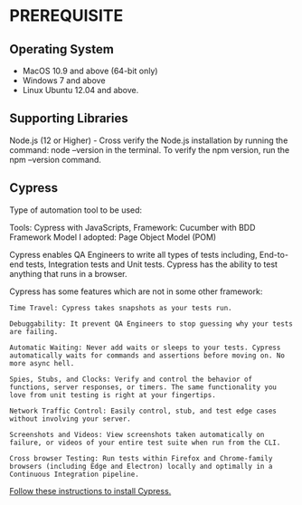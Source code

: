 # PREREQUISITE

## Operating System
* MacOS 10.9 and above (64-bit only)
* Windows 7 and above
* Linux Ubuntu 12.04 and above.

## Supporting Libraries

Node.js (12 or Higher) - Cross verify the Node.js installation by running the command: node –version in the terminal. To verify the npm version, run the npm –version command.

## Cypress

Type of automation tool to be used: 

Tools: Cypress with JavaScripts,
Framework: Cucumber with BDD Framework
Model I adopted: Page Object Model (POM)

Cypress enables QA Engineers to write all types of tests including, End-to-end tests, Integration tests and Unit tests. Cypress has the ability to test anything that runs in a browser.

Cypress has some features which are not in some other framework:

    Time Travel: Cypress takes snapshots as your tests run.

    Debuggability: It prevent QA Engineers to stop guessing why your tests are failing.

    Automatic Waiting: Never add waits or sleeps to your tests. Cypress automatically waits for commands and assertions before moving on. No more async hell.

    Spies, Stubs, and Clocks: Verify and control the behavior of functions, server responses, or timers. The same functionality you love from unit testing is right at your fingertips.

    Network Traffic Control: Easily control, stub, and test edge cases without involving your server. 
    
    Screenshots and Videos: View screenshots taken automatically on failure, or videos of your entire test suite when run from the CLI.

    Cross browser Testing: Run tests within Firefox and Chrome-family browsers (including Edge and Electron) locally and optimally in a Continuous Integration pipeline.

[Follow these instructions to install Cypress.](https://docs.cypress.io/guides/getting-started/installing-cypress#npm-install)






